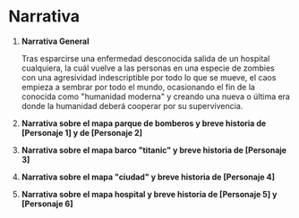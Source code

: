 # **Narrativa**
1. **Narrativa General**

   Tras esparcirse una enfermedad desconocida salida de un hospital cualquiera, la cuál vuelve a las personas en una especie de zombies con una agresividad indescriptible por todo lo que se mueve,
   el caos empieza a sembrar por todo el mundo, ocasionando el fin de la conocida como "humanidad moderna" y creando una nueva o última era donde la humanidad deberá cooperar por su supervivencia.

3. **Narrativa sobre el mapa parque de bomberos y breve historia de [Personaje 1] y de [Personaje 2]**

   

4. **Narrativa sobre el mapa barco "titanic" y breve historia de [Personaje 3]**

   
   
5. **Narrativa sobre el mapa "ciudad" y breve historia de [Personaje 4]**

   
   
6. **Narrativa sobre el mapa hospital y breve historia de [Personaje 5] y [Personaje 6]**

   
